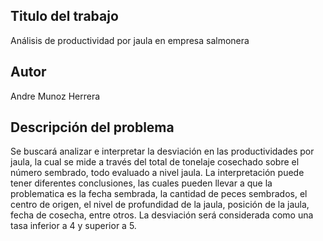 ## Titulo del trabajo
Análisis de productividad por jaula en empresa salmonera

## Autor
Andre Munoz Herrera

## Descripción del problema 

Se buscará analizar e interpretar la desviación en las productividades por jaula, la cual se mide a través del total de tonelaje cosechado sobre el número sembrado, todo evaluado a nivel jaula. La interpretación puede tener diferentes conclusiones, las cuales pueden llevar a que la problematica es la fecha sembrada, la cantidad de peces sembrados, el centro de origen, el nivel de profundidad de la jaula, posición de la jaula, fecha de cosecha, entre otros. La desviación será considerada como una tasa inferior a 4 y superior a 5.
